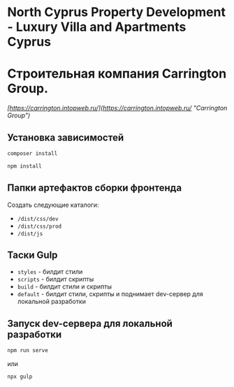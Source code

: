 # North Cyprus Property Development - Luxury Villa and Apartments Cyprus
# Строительная компания Carrington Group.

*[https://carrington.intopweb.ru/](https://carrington.intopweb.ru/ "Carrington Group")*

## Установка зависимостей

```bash
composer install
```

```bash
npm install
```

## Папки артефактов сборки фронтенда

Создать следующие каталоги:

- `/dist/css/dev`
- `/dist/css/prod`
- `/dist/js`

## Таски Gulp

- `styles`  - билдит стили
- `scripts` - билдит скрипты
- `build`   - билдит стили и скрипты
- `default` - билдит стили, скрипты и поднимает dev-сервер для локальной разработки

## Запуск dev-сервера для локальной разработки

```bash
npm run serve
```

или

```bash
npx gulp
```
